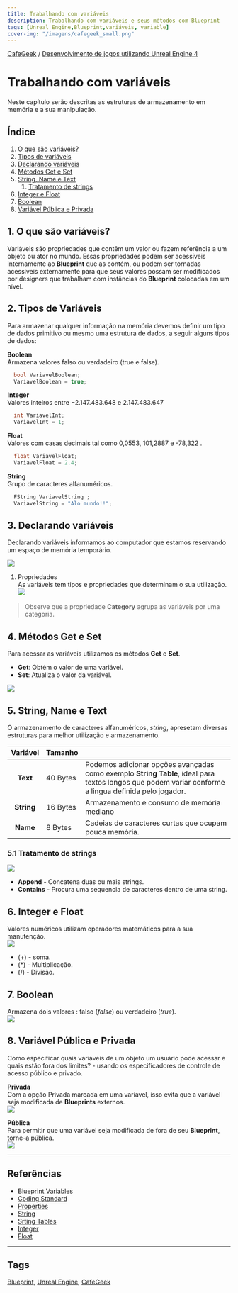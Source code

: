 ```yaml
---
title: Trabalhando com variáveis
description: Trabalhando com variáveis e seus métodos com Blueprint
tags: [Unreal Engine,Blueprint,variáveis, variable]
cover-img: "/imagens/cafegeek_small.png"
---
```

[CafeGeek](https://myerco.github.io/unreal-engine)  / [Desenvolvimento de jogos utilizando Unreal Engine 4](https://myerco.github.io/CafeGeek/ue4_blueprint/index.html)

# Trabalhando com variáveis
Neste capítulo serão descritas as estruturas de armazenamento em memória e a sua manipulação.

## Índice
1. [O que são variáveis?](#1)  
1. [Tipos de variáveis](#2)  
1. [Declarando variáveis](#3)  
1. [Métodos Get e Set](#4)  
1. [String, Name e Text](#5)  
     1. [Tratamento de strings](#51)  
1. [Integer e Float](#6)  
1. [Boolean](#7)
1. [Variável Pública e Privada](#8)

<a name="1"></a>
## 1. O que são variáveis?
Variáveis são propriedades que contêm um valor ou fazem referência a um objeto ou ator no mundo. Essas propriedades podem ser acessíveis internamente ao **Blueprint** que as contém, ou podem ser tornadas acessíveis externamente para que seus valores possam ser modificados por designers que trabalham com instâncias do **Blueprint** colocadas em um nível.

<a name="2"></a>
## 2. Tipos de Variáveis
Para armazenar qualquer informação na memória devemos definir um tipo de dados primitivo ou mesmo uma estrutura de dados, a seguir alguns tipos de dados:

**Boolean**  
Armazena valores falso ou verdadeiro (true e false).
```cpp
  bool VariavelBoolean;
  VariavelBoolean = true;
```
**Integer**   
Valores inteiros entre −2.147.483.648 e 2.147.483.647
```cpp
  int VariavelInt;
  VariavelInt = 1;
```
**Float**   
Valores com casas decimais tal como 0,0553, 101,2887 e -78,322 .
```cpp
  float VariavelFloat;
  VariavelFloat = 2.4;
```
**String**   
Grupo de caracteres alfanuméricos.
```cpp
  FString VariavelString ;
  VariavelString = "Alo mundo!!";
```
<a name="3"></a>
## 3. Declarando variáveis   
Declarando variáveis informamos ao computador que estamos reservando um espaço de memória temporário.  

![](../imagens/variaveis/blueprint_variable.jpg)

1. Propriedades   
As variáveis tem tipos e propriedades que determinam o sua utilização.  
![](../imagens/variaveis/blueprint_variable_details.jpg)

> Observe que a propriedade **Category** agrupa as variáveis por uma categoria.

<a name="4"></a>
## 4. Métodos Get e Set
Para acessar as variáveis utilizamos os métodos **Get** e **Set**.
- **Get**: Obtém o valor de uma variável.
- **Set**: Atualiza o valor da variável.

![](../imagens/variaveis/blueprint_variable_get_set.jpg)

<a name="5"></a>
## 5. String, Name e Text
O armazenamento de caracteres alfanuméricos, *string*, apresetam diversas estruturas para melhor utilização e armazenamento.

| Variável |Tamanho  |  |
|:-:|-|-|
| **Text** | 40 Bytes | Podemos adicionar opções avançadas como exemplo **String Table**, ideal para textos longos que podem variar conforme a lingua definida pelo jogador.  |
| **String** | 16 Bytes | Armazenamento e consumo de memória mediano |
| **Name**| 8 Bytes |  Cadeias de caracteres  curtas que ocupam pouca memória.|

<a name="51"></a>
### 5.1 Tratamento de strings
![](../imagens/variaveis/blueprint_string_functions.jpg)
- **Append** - Concatena duas ou mais strings.
- **Contains** - Procura uma sequencia de caracteres dentro de uma string.

<a name="6"></a>
## 6. Integer e Float
Valores numéricos utilizam operadores matemáticos para a sua manutenção.  
![](../imagens/variaveis/blueprint_float_functions.jpg)
- (+) - soma.
- (*) - Multiplicação.
- (/) - Divisão.

<a name="7"></a>
## 7. Boolean
Armazena dois valores : falso (*false*) ou verdadeiro (*true*).  
![](../imagens/variaveis/blueprint_variable_boolean.jpg)


<a name="8"></a>
## 8. Variável Pública e Privada
Como especificar quais variáveis de um objeto um usuário pode acessar e quais estão fora dos limites? - usando os especificadores de controle de acesso público e privado.

**Privada**  
Com a opção Privada marcada em uma variável, isso evita que a variável seja modificada de **Blueprints** externos.  
![](../imagens/variaveis/blueprint_variable_public_private.jpg)

**Pública**  
Para permitir que uma variável seja modificada de fora de seu **Blueprint**, torne-a pública.  
![](../imagens/variaveis/blueprint_variable_private.jpg)

***

## Referências
- [Blueprint Variables](https://docs.unrealengine.com/en-US/Engine/Blueprints/UserGuide/Variables/index.html)
- [Coding Standard](https://docs.unrealengine.com/en-US/Programming/Development/CodingStandard/index.html)
- [Properties](https://docs.unrealengine.com/en-US/Programming/UnrealArchitecture/Reference/Properties/index.html)
- [String](https://docs.unrealengine.com/en-US/BlueprintAPI/Utilities/String/index.html)
- [Srting Tables](https://docs.unrealengine.com/en-US/Gameplay/Localization/StringTables/index.html)
- [Integer](https://docs.unrealengine.com/en-US/BlueprintAPI/Math/Integer/index.html)
- [Float](https://docs.unrealengine.com/en-US/BlueprintAPI/Math/Float/index.html)

***
## Tags
[Blueprint](https://myerco.github.io/CafeGeek/ue4_blueprint/blueprint.html), [Unreal Engine](https://myerco.github.io/CafeGeek/ue4_blueprint/index.html), [CafeGeek](https://myerco.github.io/CafeGeek/)
